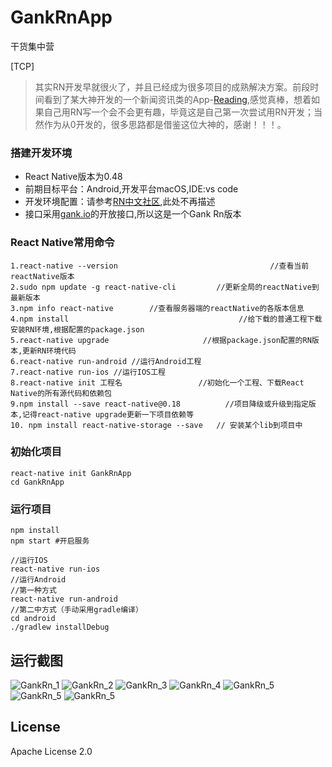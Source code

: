# GankRnApp
干货集中营

[TCP]

> 其实RN开发早就很火了，并且已经成为很多项目的成熟解决方案。前段时间看到了某大神开发的一个新闻资讯类的App-[Reading](https://github.com/attentiveness/reading),感觉真棒，想着如果自己用RN写一个会不会更有趣，毕竟这是自己第一次尝试用RN开发；当然作为从0开发的，很多思路都是借鉴这位大神的，感谢！！！。
### 搭建开发环境
- React Native版本为0.48
- 前期目标平台：Android,开发平台macOS,IDE:vs code
- 开发环境配置：请参考[RN中文社区](http://reactnative.cn/docs/0.48/getting-started.html),此处不再描述
- 接口采用[gank.io](http://www.gank.io)的开放接口,所以这是一个Gank Rn版本
### React Native常用命令

```
1.react-native --version                                  //查看当前reactNative版本
2.sudo npm update -g react-native-cli         //更新全局的reactNative到最新版本
3.npm info react-native        //查看服务器端的reactNative的各版本信息
4.npm install                                      //给下载的普通工程下载安装RN环境,根据配置的package.json
5.react-native upgrade                     //根据package.json配置的RN版本,更新RN环境代码
6.react-native run-android //运行Android工程
7.react-native run-ios //运行IOS工程
8.react-native init 工程名                 //初始化一个工程、下载React Native的所有源代码和依赖包
9.npm install --save react-native@0.18          //项目降级或升级到指定版本,记得react-native upgrade更新一下项目依赖等
10. npm install react-native-storage --save   // 安装某个lib到项目中
```

### 初始化项目

```
react-native init GankRnApp
cd GankRnApp
```
### 运行项目

```
npm install 
npm start #开启服务
```

```
//运行IOS 
react-native run-ios
//运行Android
//第一种方式
react-native run-android
//第二中方式（手动采用gradle编译）
cd android
./gradlew installDebug
```

## 运行截图

![GankRn_1](./screenshot/WechatIMG100.jpeg)
![GankRn_2](./screenshot/WechatIMG102.jpeg)
![GankRn_3](./screenshot/WechatIMG103.jpeg)
![GankRn_4](./screenshot/WechatIMG104.png)
![GankRn_5](./screenshot/WechatIMG105.jpeg)
![GankRn_5](./screenshot/WechatIMG106.jpeg)
![GankRn_5](./screenshot/WechatIMG107.jpeg)

## License

Apache License 2.0
